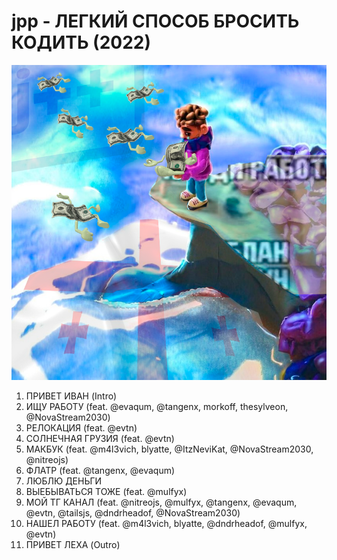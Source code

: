 # jpp - ЛЕГКИЙ СПОСОБ БРОСИТЬ КОДИТЬ (2022)

![Cover](./covers/%D0%9B%D0%95%D0%93%D0%9A%D0%98%D0%99%20%D0%A1%D0%9F%D0%9E%D0%A1%D0%9E%D0%91%20%D0%91%D0%A0%D0%9E%D0%A1%D0%98%D0%A2%D0%AC%20%D0%9A%D0%9E%D0%94%D0%98%D0%A2%D0%AC.png)

1. ПРИВЕТ ИВАН (Intro)
2. ИЩУ РАБОТУ (feat. @evaqum, @tangenx, morkoff, thesylveon, @NovaStream2030)
3. РЕЛОКАЦИЯ (feat. @evtn)
4. СОЛНЕЧНАЯ ГРУЗИЯ (feat. @evtn)
5. МАКБУК (feat. @m4l3vich, blyatte, @ItzNeviKat, @NovaStream2030, @nitreojs)
6. ФЛАТР (feat. @tangenx, @evaqum)
7. ЛЮБЛЮ ДЕНЬГИ
8. ВЫЕБЫВАТЬСЯ ТОЖЕ (feat. @mulfyx)
9. МОЙ ТГ КАНАЛ (feat. @nitreojs, @mulfyx, @tangenx, @evaqum, @evtn, @tailsjs, @dndrheadof, @NovaStream2030)
10. НАШЕЛ РАБОТУ (feat. @m4l3vich, blyatte, @dndrheadof, @mulfyx, @evtn)
11. ПРИВЕТ ЛЕХА (Outro)
